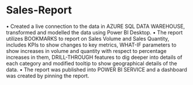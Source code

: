 # Sales-Report
•	 Created a live connection to the data in AZURE SQL DATA WAREHOUSE, transformed and modelled the data using Power BI Desktop.
•	The report utilizes BOOKMARKS to report on Sales Volume and Sales Quantity, includes KPIs to show changes to key metrics, WHAT-IF parameters to show increases in volume and quantity with respect to percentage increases in them, DRILL-THROUGH features to dig deeper into details of each category and modified tooltip to show geographical details of the data. 
•	The report was published into POWER BI SERVICE and a dashboard was created by pinning the report.
